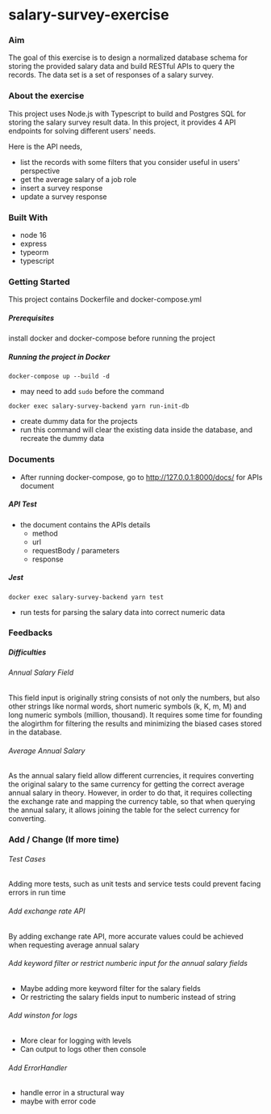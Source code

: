 # salary-survey-exercise

### Aim

The goal of this exercise is to design a normalized database schema for storing the provided salary data and build RESTful APIs to query the records. The data set is a set of responses of a salary survey.

### About the exercise

This project uses Node.js with Typescript to build and Postgres SQL for storing the salary survey result data. In this project, it provides 4 API endpoints for solving different users' needs.

Here is the API needs,

- list the records with some filters that you consider useful in users' perspective
- get the average salary of a job role
- insert a survey response
- update a survey response

### Built With

- node 16
- express
- typeorm
- typescript

### Getting Started

This project contains Dockerfile and docker-compose.yml

##### Prerequisites

install docker and docker-compose before running the project

##### Running the project in Docker

`docker-compose up --build -d`

- may need to add `sudo` before the command

`docker exec salary-survey-backend yarn run-init-db`

- create dummy data for the projects
- run this command will clear the existing data inside the database, and recreate the dummy data

### Documents

- After running docker-compose, go to http://127.0.0.1:8000/docs/ for APIs document

##### API Test

- the document contains the APIs details
  - method
  - url
  - requestBody / parameters
  - response

##### Jest

`docker exec salary-survey-backend yarn test`

- run tests for parsing the salary data into correct numeric data

### Feedbacks

##### Difficulties

###### Annual Salary Field

This field input is originally string consists of not only the numbers, but also other strings like normal words, short numeric symbols (k, K, m, M) and long numeric symbols (million, thousand). It requires some time for founding the alogirthm for filtering the results and minimizing the biased cases stored in the database.

###### Average Annual Salary

As the annual salary field allow different currencies, it requires converting the original salary to the same currency for getting the correct average annual salary in theory. However, in order to do that, it requires collecting the exchange rate and mapping the currency table, so that when querying the annual salary, it allows joining the table for the select currency for converting.

### Add / Change (If more time)

###### Test Cases

Adding more tests, such as unit tests and service tests could prevent facing errors in run time

###### Add exchange rate API

By adding exchange rate API, more accurate values could be achieved when requesting average annual salary

###### Add keyword filter or restrict numberic input for the annual salary fields

- Maybe adding more keyword filter for the salary fields
- Or restricting the salary fields input to numberic instead of string

###### Add winston for logs

- More clear for logging with levels
- Can output to logs other then console

###### Add ErrorHandler

- handle error in a structural way
- maybe with error code
